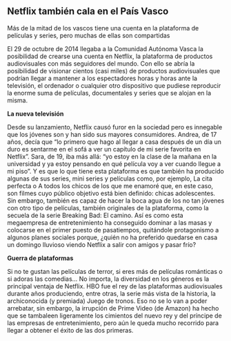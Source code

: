 ## Netflix también cala en el País Vasco

Más de la mitad de los vascos tiene una cuenta en la plataforma de películas y series, pero muchas de ellas son compartidas

El 29 de octubre de 2014 llegaba a la Comunidad Autónoma Vasca la posibilidad de crearse una cuenta en Netflix, la plataforma de productos audiovisuales con más seguidores del mundo. Con ello se abría la posibilidad de visionar cientos (casi miles) de productos audiovisuales que podrían llegar a mantener a los espectadores horas y horas ante la televisión, el ordenador o cualquier otro dispositivo que pudiese reproducir la enorme suma de películas, documentales y series que se alojan en la misma.

**La nueva televisión**

Desde su lanzamiento, Netflix causó furor en la sociedad pero es innegable que los jóvenes son y han sido sus mayores consumidores. Andrea, de 17 años, decía que “lo primero que hago al llegar a casa después de un día un duro es sentarme en el sofá a ver un capítulo de mi serie favorita en Netflix”. Sara, de 19, iba más allá: “yo estoy en la clase de la mañana en la universidad y ya estoy pensando en qué película voy a ver cuando llegue a mi piso”. Y es que lo que tiene esta plataforma es que también ha producido algunas de sus series, mini series y películas como, por ejemplo, La cita perfecta o A todos los chicos de los que me enamoré que, en este caso, son filmes cuyo público objetivo está bien definido: chicas adolescentes.
Sin embargo, también es capaz de hacer la boca agua de los no tan jóvenes con otro tipo de películas, también originales de la plataforma, como la secuela de la serie Breaking Bad: El camino. Así es como esta megaempresa de entretenimiento ha conseguido dominar a las masas y colocarse en el primer puesto de pasatiempos, quitándole protagonismo a algunos planes sociales porque, ¿quién no ha preferido quedarse en casa un domingo lluvioso viendo Netflix a salir con amigos y pasar frío?


**Guerra de plataformas**

Si no te gustan las películas de terror, si eres más de películas románticas o si adoras las comedias… No importa, la diversidad en los géneros es la principal ventaja de Netflix. HBO fue el rey de las plataformas audiovisuales durante años produciendo, entre otras, la serie más vista de la historia, la archiconocida (y premiada) Juego de tronos. Eso no se lo van a poder arrebatar, sin embargo, la irrupción de Prime Video (de Amazon) ha hecho que se tambaleen ligeramente los cimientos del nuevo rey y del príncipe de las empresas de entretenimiento, pero aún le queda mucho recorrido para llegar a obtener el éxito de las dos primeras.


